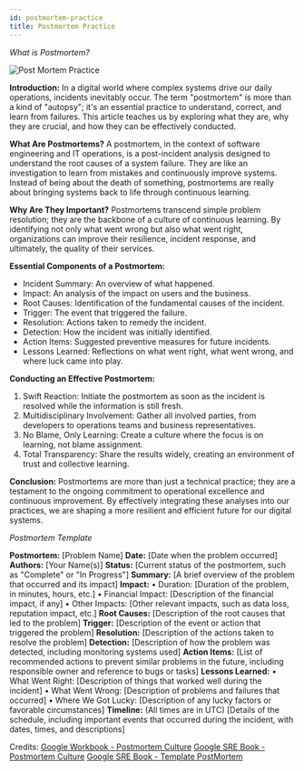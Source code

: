 ```yaml
---
id: postmortem-practice
title: Postmortem Practice
---
```


*What is Postmortem?*

![Post Mortem Practice](/img/docs/best-practices/postmortem-practice.png)

**Introduction:**
In a digital world where complex systems drive our daily operations, incidents inevitably occur. The term "postmortem" is more than a kind of "autopsy"; it's an essential practice to understand, correct, and learn from failures. This article teaches us by exploring what they are, why they are crucial, and how they can be effectively conducted.

**What Are Postmortems?**
A postmortem, in the context of software engineering and IT operations, is a post-incident analysis designed to understand the root causes of a system failure. They are like an investigation to learn from mistakes and continuously improve systems. Instead of being about the death of something, postmortems are really about bringing systems back to life through continuous learning.

**Why Are They Important?**
Postmortems transcend simple problem resolution; they are the backbone of a culture of continuous learning. By identifying not only what went wrong but also what went right, organizations can improve their resilience, incident response, and ultimately, the quality of their services.

**Essential Components of a Postmortem:**
- Incident Summary: An overview of what happened.
- Impact: An analysis of the impact on users and the business.
- Root Causes: Identification of the fundamental causes of the incident.
- Trigger: The event that triggered the failure.
- Resolution: Actions taken to remedy the incident.
- Detection: How the incident was initially identified.
- Action Items: Suggested preventive measures for future incidents.
- Lessons Learned: Reflections on what went right, what went wrong, and where luck came into play.

**Conducting an Effective Postmortem:**
1. Swift Reaction: Initiate the postmortem as soon as the incident is resolved while the information is still fresh.
2. Multidisciplinary Involvement: Gather all involved parties, from developers to operations teams and business representatives.
3. No Blame, Only Learning: Create a culture where the focus is on learning, not blame assignment.
4. Total Transparency: Share the results widely, creating an environment of trust and collective learning.

**Conclusion:**
Postmortems are more than just a technical practice; they are a testament to the ongoing commitment to operational excellence and continuous improvement. By effectively integrating these analyses into our practices, we are shaping a more resilient and efficient future for our digital systems.


*Postmortem Template*

**Postmortem:** [Problem Name]
**Date:** [Date when the problem occurred]
**Authors:** [Your Name(s)]
**Status:** [Current status of the postmortem, such as "Complete" or "In Progress"]
**Summary:** [A brief overview of the problem that occurred and its impact]
**Impact:**
    • Duration: [Duration of the problem, in minutes, hours, etc.]
    • Financial Impact: [Description of the financial impact, if any]
    • Other Impacts: [Other relevant impacts, such as data loss, reputation impact, etc.]
**Root Causes:** [Description of the root causes that led to the problem]
**Trigger:** [Description of the event or action that triggered the problem]
**Resolution:** [Description of the actions taken to resolve the problem]
**Detection:** [Description of how the problem was detected, including monitoring systems used]
**Action Items:** [List of recommended actions to prevent similar problems in the future, including responsible owner and reference to bugs or tasks]
**Lessons Learned:**
    • What Went Right: [Description of things that worked well during the incident]
    • What Went Wrong: [Description of problems and failures that occurred]
    • Where We Got Lucky: [Description of any lucky factors or favorable circumstances]
**Timeline:** (All times are in UTC) [Details of the schedule, including important events that occurred during the incident, with dates, times, and descriptions]


Credits:
[Google Workbook - Postmortem Culture](https://sre.google/workbook/postmortem-culture/)
[Google SRE Book - Postmortem Culture](https://sre.google/sre-book/postmortem-culture/)
[Google SRE Book - Template PostMortem](https://sre.google/sre-book/example-postmortem/)